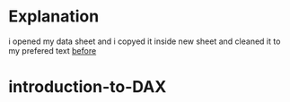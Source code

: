 # Explanation

i opened my data sheet and i copyed it inside new sheet and cleaned it to my prefered text [before]()

# introduction-to-DAX
